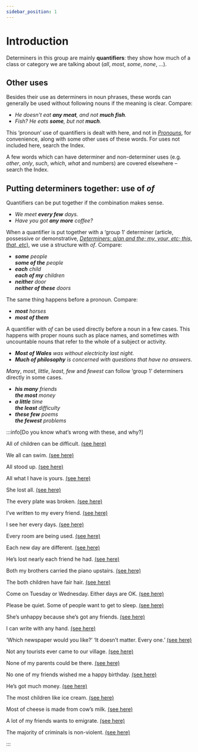 ```yaml
---
sidebar_position: 1
---
```


# Introduction

Determiners in this group are mainly **quantifiers**: they show how much of a class or category we are talking about (*all*, *most*, *some*, *none*, …).

## Other uses

Besides their use as determiners in noun phrases, these words can generally be used without following nouns if the meaning is clear. Compare:

- *He doesn’t eat **any meat**, and not **much fish**.*
- *Fish? He eats **some**, but not **much**.*

This ‘pronoun’ use of quantifiers is dealt with here, and not in [*Pronouns*](../pronouns/pronouns-introduction), for convenience, along with some other uses of these words. For uses not included here, search the Index.

A few words which can have determiner and non-determiner uses (e.g. *other*, *only*, *such*, *which*, *what* and numbers) are covered elsewhere – search the Index.

## Putting determiners together: use of *of*

Quantifiers can be put together if the combination makes sense.

- *We meet ***every few*** days.*
- *Have you got ***any more*** coffee?*

When a quantifier is put together with a ‘group 1’ determiner (article, possessive or demonstrative, [*Determiners: a/an and the; my, your, etc; this, that, etc*)](../determiners-a-an-and-the-my-your-etc-this-that-etc/determiners-a-an-and-the-my-your-etc-this-that-etc-introduction), we use a structure with *of*. Compare:

- ***some** people*  
  ***some of the** people*
- ***each** child*  
  ***each of my** children*
- ***neither** door*  
  ***neither of these** doors*

The same thing happens before a pronoun. Compare:

- ***most** horses*
- ***most of them***

A quantifier with *of* can be used directly before a noun in a few cases. This happens with proper nouns such as place names, and sometimes with uncountable nouns that refer to the whole of a subject or activity.

- ***Most of Wales** was without electricity last night.*
- ***Much of philosophy** is concerned with questions that have no answers.*

*Many*, *most*, *little*, *least*, *few* and *fewest* can follow ‘group 1’ determiners directly in some cases.

- ***his many** friends*  
  ***the most** money*
- ***a little** time*  
  ***the least** difficulty*
- ***these few** poems*  
  ***the fewest** problems*

:::info[Do you know what’s wrong with these, and why?]

All of children can be difficult. [(see here)](./all-of-with-noun-phrases-and-pronouns#all-and-all-of)

We all can swim. [(see here)](./all-of-with-noun-phrases-and-pronouns)

All stood up. [(see here)](./all-everybody-everyone-and-everything#all-and-everybodyeveryone)

All what I have is yours. [(see here)](./all-everybody-everyone-and-everything#all-and-everything)

She lost all. [(see here)](./all-everybody-everyone-and-everything#all-and-everything)

The every plate was broken. [(see here)](./every-and-all#every-not-used-with-determiners)

I’ve written to my every friend. [(see here)](./every-and-all#every-not-used-with-determiners)

I see her every days. [(see here)](./every-one#every--singular)

Every room are being used. [(see here)](./every-one#every--singular)

Each new day are different. [(see here)](./each#each--singular)

He’s lost nearly each friend he had. [(see here)](./each-and-every-the-difference#structures)

Both my brothers carried the piano upstairs. [(see here)](./both#meaning)

The both children have fair hair. [(see here)](./both#the-not-used-before-both)

Come on Tuesday or Wednesday. Either days are OK. [(see here)](./either#either--singular)

Please be quiet. Some of people want to get to sleep. [(see here)](./some#some-and-some-of-some-with-no-following-noun)

She’s unhappy because she’s got any friends. [(see here)](./any#any-and-not-any)

I can write with any hand. [(see here)](./any-it-doesn-t-matter-who-which-what)

‘Which newspaper would you like?’  ‘It doesn’t matter. Every one.’ [(see here)](./any-and-every-the-difference)

Not any tourists ever came to our village. [(see here)](./no-none-and-not-a-any#subjects)

None of my parents could be there. [(see here)](./no-none-and-not-a-any#not-used-to-talk-about-two)

No one of my friends wished me a happy birthday. [(see here)](./no-one-and-none#no-one)

He’s got much money. [(see here)](./much-and-many#not-used-in-affirmative-clauses)

The most children like ice cream. [(see here)](./most#most-of)

Most of cheese is made from cow’s milk. [(see here)](./most#most-of)

A lot of my friends wants to emigrate. [(see here)](./quantifying-expressions-a-lot-lots-a-great-deal-the-majority-etc#a-lot-of-and-lots-of)

The majority of criminals is non-violent. [(see here)](./quantifying-expressions-a-lot-lots-a-great-deal-the-majority-etc#the-majority-of)

:::
